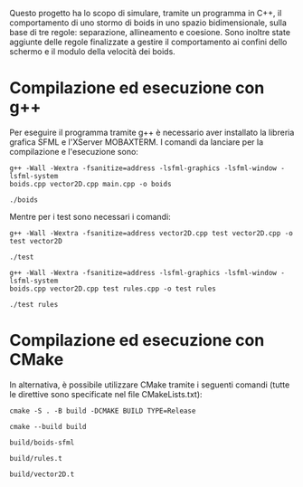 Questo progetto ha lo scopo di simulare, tramite un programma in C++, il comportamento di
uno stormo di boids in uno spazio bidimensionale, sulla base di tre regole: separazione, allineamento
e coesione. Sono inoltre state aggiunte delle regole finalizzate a gestire il comportamento ai confini
dello schermo e il modulo della velocità dei boids.

# Compilazione ed esecuzione con g++
Per eseguire il programma tramite g++ è necessario aver installato la libreria grafica SFML e l'XServer MOBAXTERM.
I comandi da lanciare per la compilazione e l'esecuzione sono:
```
g++ -Wall -Wextra -fsanitize=address -lsfml-graphics -lsfml-window -lsfml-system
boids.cpp vector2D.cpp main.cpp -o boids
```
```
./boids
```
Mentre per i test sono necessari i comandi:
```
g++ -Wall -Wextra -fsanitize=address vector2D.cpp test vector2D.cpp -o test vector2D
```
```
./test
```
```
g++ -Wall -Wextra -fsanitize=address -lsfml-graphics -lsfml-window -lsfml-system
boids.cpp vector2D.cpp test rules.cpp -o test rules
```
```
./test rules
```

# Compilazione ed esecuzione con CMake
In alternativa, è possibile utilizzare CMake tramite i seguenti comandi (tutte le direttive sono
specificate nel file CMakeLists.txt):
```
cmake -S . -B build -DCMAKE BUILD TYPE=Release
```
```
cmake --build build
```
```
build/boids-sfml
```
```
build/rules.t
```
```
build/vector2D.t
```
